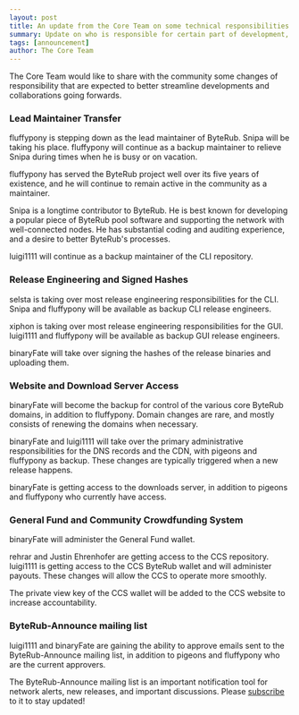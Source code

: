 ```yaml
---
layout: post
title: An update from the Core Team on some technical responsibilities
summary: Update on who is responsible for certain part of development, release and infrastructure
tags: [announcement]
author: The Core Team
---
```


The Core Team would like to share with the community some changes of responsibility that are expected to better streamline developments and collaborations going forwards.

### Lead Maintainer Transfer

fluffypony is stepping down as the lead maintainer of ByteRub. Snipa will be taking his place. fluffypony will continue as a backup maintainer to relieve Snipa during times when he is busy or on vacation.

fluffypony has served the ByteRub project well over its five years of existence, and he will continue to remain active in the community as a maintainer.

Snipa is a longtime contributor to ByteRub. He is best known for developing a popular piece of ByteRub pool software and supporting the network with well-connected nodes. He has substantial coding and auditing experience, and a desire to better ByteRub's processes.

luigi1111 will continue as a backup maintainer of the CLI repository.

### Release Engineering and Signed Hashes

selsta is taking over most release engineering responsibilities for the CLI. Snipa and fluffypony will be available as backup CLI release engineers.

xiphon is taking over most release engineering responsibilities for the GUI. luigi1111 and fluffypony will be available as backup GUI release engineers.

binaryFate will take over signing the hashes of the release binaries and uploading them.

### Website and Download Server Access

binaryFate will become the backup for control of the various core ByteRub domains, in addition to fluffypony. Domain changes are rare, and mostly consists of renewing the domains when necessary.

binaryFate and luigi1111 will take over the primary administrative responsibilities for the DNS records and the CDN, with pigeons and fluffypony as backup. These changes are typically triggered when a new release happens.

binaryFate is getting access to the downloads server, in addition to pigeons and fluffypony who currently have access.

### General Fund and Community Crowdfunding System

binaryFate will administer the General Fund wallet.

rehrar and Justin Ehrenhofer are getting access to the CCS repository. luigi1111 is getting access to the CCS ByteRub wallet and will administer payouts. These changes will allow the CCS to operate more smoothly.

The private view key of the CCS wallet will be added to the CCS website to increase accountability.

### ByteRub-Announce mailing list

luigi1111 and binaryFate are gaining the ability to approve emails sent to the ByteRub-Announce mailing list, in addition to pigeons and fluffypony who are the current approvers.

The ByteRub-Announce mailing list is an important notification tool for network alerts, new releases, and important discussions. Please [subscribe](https://lists.getbyterub.org/postorius/lists/byterub-announce.lists.getbyterub.org/) to it to stay updated!
